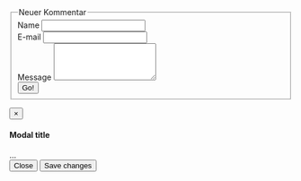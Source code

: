 <div id="comments">
    <form class="form js-form" method="POST" action="https://api.staticman.net/v2/entry/gcworld/gcMods-Website/master/comments">
      <div class="form__spinner mdl-spinner mdl-spinner--single-color mdl-js-spinner is-active"></div>
      <fieldset>
        <!-- Form Name -->
        <legend>Neuer Kommentar</legend>
        <!-- e.g. "2016-01-02-this-is-a-post" -->
        <input name="options[slug]" type="hidden" value="{{ page.slug }}">
        <div class="form-group">
          <label for="name">Name</label>
          <input id="name" class="form-control" name="fields[name]" type="text">
        </div>
        <div class="form-group">
          <label for="email">E-mail</label>
          <input id="email" class="form-control" name="fields[email]" type="email">
        </div>
        <div class="form-group">
          <label for="message">Message</label>
          <textarea id="message" class="form-control" rows="4" name="fields[usermessage]"></textarea>
        </div>
        <button class="btn btn-default">Go!</button>
      </fieldset>
    </form>
</div>
<!-- Modal -->
    <div class="modal fade" id="myModal" tabindex="-1" role="dialog" aria-labelledby="myModalLabel">
      <div class="modal-dialog" role="document">
        <div class="modal-content">
          <div class="modal-header">
            <button type="button" class="close" data-dismiss="modal" aria-label="Close"><span aria-hidden="true">&times;</span></button>
            <h4 class="modal-title" id="myModalLabel">Modal title</h4>
          </div>
          <div class="modal-body" id="myModalBody">
            ...
          </div>
          <div class="modal-footer">
            <button type="button" class="btn btn-default" data-dismiss="modal">Close</button>
            <button type="button" class="btn btn-primary">Save changes</button>
          </div>
        </div>
      </div>
    </div>
